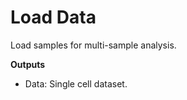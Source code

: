 Load Data
=========

Load samples for multi-sample analysis.

**Outputs**
- Data: Single cell dataset.
